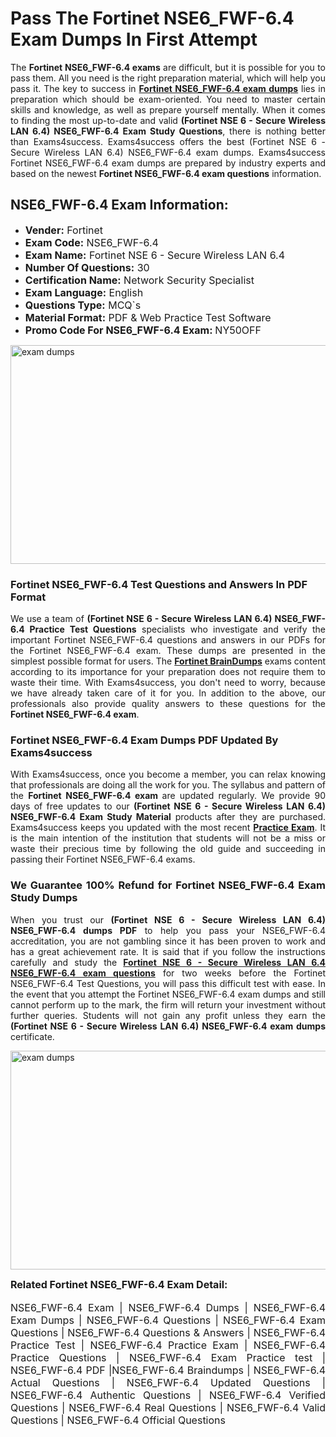 <h1><strong><strong>Pass The Fortinet NSE6_FWF-6.4 Exam Dumps In First Attempt</strong></strong></h1> <p style="text-align:justify">The <strong>Fortinet NSE6_FWF-6.4 exams</strong> are difficult, but it is possible for you to pass them. All you need is the right preparation material, which will help you pass it. The key to success in <a href="https://www.exams4success.com/fortinet/nse6_fwf-6.4-pdf-exam-dumps"><strong>Fortinet NSE6_FWF-6.4 exam dumps</strong></a> lies in preparation which should be exam-oriented. You need to master certain skills and knowledge, as well as prepare yourself mentally. When it comes to finding the most up-to-date and valid <strong>(Fortinet NSE 6 - Secure Wireless LAN 6.4) NSE6_FWF-6.4 Exam Study Questions</strong>, there is nothing better than Exams4success. Exams4success offers the best (Fortinet NSE 6 - Secure Wireless LAN 6.4) NSE6_FWF-6.4 exam dumps. Exams4success Fortinet NSE6_FWF-6.4 exam dumps are prepared by industry experts and based on the newest <strong>Fortinet NSE6_FWF-6.4 exam questions</strong> information.</p> <h2><strong><strong>NSE6_FWF-6.4 Exam Information:</strong></strong></h2> <ul> <li><span style="font-size:16px"><strong>Vender:</strong> Fortinet</span></li> <li><span style="font-size:16px"><strong>Exam Code:</strong> NSE6_FWF-6.4</span></li> <li><span style="font-size:16px"><strong>Exam Name:</strong> Fortinet NSE 6 - Secure Wireless LAN 6.4</span></li> <li><span style="font-size:16px"><strong>Number Of Questions:</strong> 30</span></li> <li><span style="font-size:16px"><strong>Certification Name:</strong> Network Security Specialist</span></li> <li><span style="font-size:16px"><strong>Exam Language:</strong> English</span></li> <li><span style="font-size:16px"><strong>Questions Type:</strong> MCQ`s</span></li> <li><span style="font-size:16px"><strong>Material Format:</strong> PDF & Web Practice Test Software</span></li> <li><span style="font-size:16px"><strong>Promo Code For NSE6_FWF-6.4 Exam: </strong>NY50OFF</span></li> </ul> <p><a href="https://www.exams4success.com/fortinet/nse6_fwf-6.4-pdf-exam-dumps" rel="no-follow"><img alt="exam dumps" src="https://www.certcollections.com/uploads/content/infrist1.png" style="height:350px; width:750px" /></a></p> <h3><strong>Fortinet NSE6_FWF-6.4 Test Questions and Answers In PDF Format</strong></h3> <p style="text-align:justify">We use a team of <strong>(Fortinet NSE 6 - Secure Wireless LAN 6.4) NSE6_FWF-6.4 Practice Test Questions</strong> specialists who investigate and verify the important Fortinet NSE6_FWF-6.4 questions and answers in our PDFs for the Fortinet NSE6_FWF-6.4 exam. These dumps are presented in the simplest possible format for users. The <a href="https://www.exams4success.com/fortinet-exam-dumps"><strong>Fortinet BrainDumps</strong></a> exams content according to its importance for your preparation does not require them to waste their time. With Exams4success, you don't need to worry, because we have already taken care of it for you. In addition to the above, our professionals also provide quality answers to these questions for the<strong> Fortinet NSE6_FWF-6.4 exam</strong>.</p> <h3><strong> Fortinet NSE6_FWF-6.4 Exam Dumps PDF Updated By Exams4success</strong></h3> <p style="text-align:justify">With Exams4success, once you become a member, you can relax knowing that professionals are doing all the work for you. The syllabus and pattern of the <strong>Fortinet NSE6_FWF-6.4 exam </strong>are updated regularly. We provide 90 days of free updates to our <strong>(Fortinet NSE 6 - Secure Wireless LAN 6.4) NSE6_FWF-6.4 Exam Study Material</strong> products after they are purchased. Exams4success keeps you updated with the most recent <a href="https://www.exams4success.com/"><strong>Practice Exam</strong></a>. It is the main intention of the institution that students will not be a miss or waste their precious time by following the old guide and succeeding in passing their Fortinet NSE6_FWF-6.4 exams.</p> <h3 style="text-align:justify"><strong>We Guarantee 100% Refund for Fortinet NSE6_FWF-6.4 Exam Study Dumps</strong></h3> <p style="text-align:justify">When you trust our <strong>(Fortinet NSE 6 - Secure Wireless LAN 6.4) NSE6_FWF-6.4 dumps PDF</strong> to help you pass your NSE6_FWF-6.4 accreditation, you are not gambling since it has been proven to work and has a great achievement rate. It is said that if you follow the instructions carefully and study the <a href="https://www.exams4success.com/fortinet/nse6_fwf-6.4-pdf-exam-dumps"><strong>Fortinet NSE 6 - Secure Wireless LAN 6.4 NSE6_FWF-6.4 exam questions</strong></a> for two weeks before the Fortinet NSE6_FWF-6.4 Test Questions, you will pass this difficult test with ease. In the event that you attempt the Fortinet NSE6_FWF-6.4 exam dumps and still cannot perform up to the mark, the firm will return your investment without further queries. Students will not gain any profit unless they earn the <strong>(Fortinet NSE 6 - Secure Wireless LAN 6.4) NSE6_FWF-6.4 exam dumps</strong> certificate.</p> <p style="text-align:justify"><a href="https://www.exams4success.com/fortinet/nse6_fwf-6.4-pdf-exam-dumps" rel="no-follow"><img alt="exam dumps" src="https://www.certcollections.com/uploads/content/free_demo1.png" style="height:350px; width:750px" /></a></p> <p style="text-align:justify"><span style="font-size:16px"><strong>Related Fortinet NSE6_FWF-6.4 Exam Detail:</strong></span><br /> <br /> <span style="font-size:16px">NSE6_FWF-6.4 Exam | NSE6_FWF-6.4 Dumps | NSE6_FWF-6.4 Exam Dumps | NSE6_FWF-6.4 Questions | NSE6_FWF-6.4 Exam Questions | NSE6_FWF-6.4 Questions & Answers | NSE6_FWF-6.4 Practice Test | NSE6_FWF-6.4 Practice Exam | NSE6_FWF-6.4 Practice Questions | NSE6_FWF-6.4 Exam Practice test | NSE6_FWF-6.4 PDF |NSE6_FWF-6.4 Braindumps | NSE6_FWF-6.4 Actual Questions | NSE6_FWF-6.4 Updated Questions | NSE6_FWF-6.4 Authentic Questions | NSE6_FWF-6.4 Verified Questions | NSE6_FWF-6.4 Real Questions | NSE6_FWF-6.4 Valid Questions | NSE6_FWF-6.4 Official Questions</span></p>
